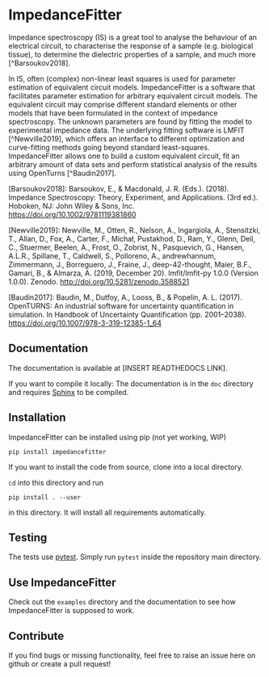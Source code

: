 ImpedanceFitter
===============

Impedance spectroscopy (IS) is a great tool to analyse the behaviour of an electrical circuit,
to characterise the response of a sample (e.g. biological tissue), to determine the dielectric 
properties of a sample, and much more [^Barsoukov2018].

In IS, often (complex) non-linear least squares is used for parameter estimation
of equivalent circuit models.
ImpedanceFitter is a software that facilitates parameter estimation for arbitrary equivalent circuit models.
The equivalent circuit may comprise different standard elements or 
other models that have been formulated in the context of impedance spectroscopy.
The unknown parameters are found by fitting the model to experimental impedance data.
The underlying fitting software is LMFIT [^Newville2019], which offers an interface to different optimization and curve-fitting 
methods going beyond standard least-squares.
ImpedanceFitter allows one to build a custom equivalent circuit, fit an arbitrary amount of data sets and 
perform statistical analysis of the results using OpenTurns [^Baudin2017].

[Barsoukov2018]:   Barsoukov, E., & Macdonald, J. R. (Eds.). (2018).
		   Impedance Spectroscopy: Theory, Experiment, and Applications.
		   (3rd ed.). Hoboken, NJ: John Wiley & Sons, Inc.
		   https://doi.org/10.1002/9781119381860

[Newville2019]:     Newville, M., Otten, R., Nelson, A., Ingargiola, A., Stensitzki, T., Allan, D., Fox, A., Carter, F., Michał, Pustakhod, D., Ram, Y., Glenn, Deil, C., Stuermer, Beelen, A., Frost, O., Zobrist, N., Pasquevich, G., Hansen, A.L.R., Spillane, T., Caldwell, S., Polloreno, A., andrewhannum, Zimmermann, J., Borreguero, J., Fraine, J., deep-42-thought, Maier, B.F., Gamari, B., & Almarza, A.
                   (2019, December 20). lmfit/lmfit-py 1.0.0 (Version 1.0.0). Zenodo. http://doi.org/10.5281/zenodo.3588521

[Baudin2017]:   Baudin, M., Dutfoy, A., Looss, B., & Popelin, A. L. (2017). 
                OpenTURNS: An industrial software for uncertainty quantification in simulation.
                In Handbook of Uncertainty Quantification (pp. 2001–2038). https://doi.org/10.1007/978-3-319-12385-1_64

Documentation
-------------

The documentation is available at [INSERT READTHEDOCS LINK].

If you want to compile it locally:
The documentation is in the `doc`
directory and requires [Sphinx](https://www.sphinx-doc.org/en/master/usage/installation.html)
to be compiled.


Installation
------------

ImpedanceFitter can be installed using pip
(not yet working, WIP)

```
pip install impedancefitter
```

If you want to install the code from source,
clone into a local directory.

`cd` into this directory and run

```
pip install . --user
```

in this directory.
It will install all requirements automatically.

Testing
-------

The tests use [pytest](https://docs.pytest.org/en/latest/).
Simply run `pytest` inside the repository main directory.

Use ImpedanceFitter
-------------------

Check out the `examples` directory and the documentation to see how 
ImpedanceFitter is supposed to work.


Contribute
----------

If you find bugs or missing functionality,
feel free to raise an issue here on github
or create a pull request!
